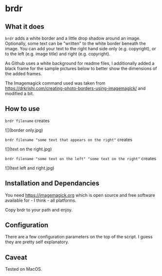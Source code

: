 # brdr

## What it does

`brdr` adds a white border and a little drop shadow around an image. Optionally, some text can be "written" to the white border beneath the image. You can add your text to the right hand side only (e.g. copyright), or to the left (e.g. image title) and right (e.g. copyright).

As Github uses a white background for readme files, I additionally added a black frame for the sample pictures below to better show the dimensions of the added frames.

The Imagemagick command used was taken from https://drkrishi.com/creating-photo-borders-using-imagemagick/ and modified a bit.

## How to use

`brdr filename` creates

![](border only.jpg)

`brdr filename "some text that appears on the right"` creates

![](text on the right.jpg)

`brdr filename "some text on the left" "some text on the right"` creates

![](text left and right.jpg)

## Installation and Dependancies

You need https://imagemagick.org which is open source and free software available for - I think - all platforms.

Copy brdr to your path and enjoy.

## Configuration

There are a few configuration parameters on the top of the script. I guess they are pretty self explanatory.

## Caveat

Tested on MacOS.
